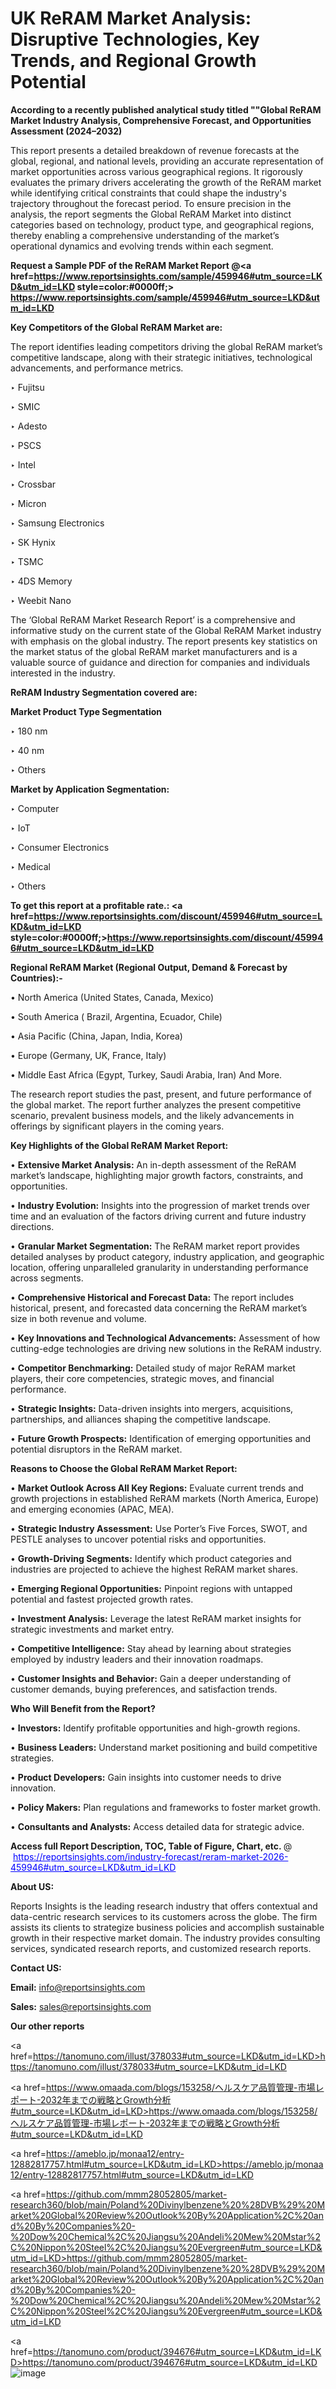 # UK ReRAM Market Analysis: Disruptive Technologies, Key Trends, and Regional Growth Potential

<strong>According to a recently published analytical study titled ""Global ReRAM Market Industry Analysis, Comprehensive Forecast, and Opportunities Assessment (2024–2032)</strong>

This report presents a detailed breakdown of revenue forecasts at the global, regional, and national levels, providing an accurate representation of market opportunities across various geographical regions. It rigorously evaluates the primary drivers accelerating the growth of the ReRAM market while identifying critical constraints that could shape the industry's trajectory throughout the forecast period. To ensure precision in the analysis, the report segments the Global ReRAM Market into distinct categories based on technology, product type, and geographical regions, thereby enabling a comprehensive understanding of the market’s operational dynamics and evolving trends within each segment.

<strong>Request a Sample PDF of the ReRAM Market Report </strong><strong>@<a href=https://www.reportsinsights.com/sample/459946#utm_source=LKD&utm_id=LKD style=color:#0000ff;> https://www.reportsinsights.com/sample/459946#utm_source=LKD&utm_id=LKD</a></strong></font>

<strong>Key Competitors of the Global ReRAM Market are:</strong>

The report identifies leading competitors driving the global ReRAM market’s competitive landscape, along with their strategic initiatives, technological advancements, and performance metrics.

‣ Fujitsu

‣ SMIC

‣ Adesto

‣ PSCS

‣ Intel

‣ Crossbar

‣ Micron

‣ Samsung Electronics

‣ SK Hynix

‣ TSMC

‣ 4DS Memory

‣ Weebit Nano

The ‘Global ReRAM Market Research Report’ is a comprehensive and informative study on the current state of the Global ReRAM Market industry with emphasis on the global industry. The report presents key statistics on the market status of the global ReRAM market manufacturers and is a valuable source of guidance and direction for companies and individuals interested in the industry.

<strong>ReRAM Industry Segmentation covered are:</strong>

<strong>Market Product Type Segmentation</strong>

‣ 180 nm

‣ 40 nm

‣ Others

<strong>Market by Application Segmentation:</strong>

‣ Computer

‣ IoT

‣ Consumer Electronics

‣ Medical

‣ Others

<strong>To get this report at a profitable rate.: <a href=https://www.reportsinsights.com/discount/459946#utm_source=LKD&utm_id=LKD style=color:#0000ff;>https://www.reportsinsights.com/discount/459946#utm_source=LKD&utm_id=LKD</a></strong></font>

<strong>Regional ReRAM Market (Regional Output, Demand &amp; Forecast by Countries):-</strong>

• North America (United States, Canada, Mexico)

• South America ( Brazil, Argentina, Ecuador, Chile)

• Asia Pacific (China, Japan, India, Korea)

• Europe (Germany, UK, France, Italy)

• Middle East Africa (Egypt, Turkey, Saudi Arabia, Iran) And More.

The research report studies the past, present, and future performance of the global market. The report further analyzes the present competitive scenario, prevalent business models, and the likely advancements in offerings by significant players in the coming years.

<strong>Key Highlights of the Global ReRAM Market Report:</strong>

• <strong>Extensive Market Analysis:</strong> An in-depth assessment of the ReRAM market’s landscape, highlighting major growth factors, constraints, and opportunities.

• <strong>Industry Evolution:</strong> Insights into the progression of market trends over time and an evaluation of the factors driving current and future industry directions.

• <strong>Granular Market Segmentation:</strong> The ReRAM market report provides detailed analyses by product category, industry application, and geographic location, offering unparalleled granularity in understanding performance across segments.

• <strong>Comprehensive Historical and Forecast Data:</strong> The report includes historical, present, and forecasted data concerning the ReRAM market’s size in both revenue and volume.

• <strong>Key Innovations and Technological Advancements:</strong> Assessment of how cutting-edge technologies are driving new solutions in the ReRAM industry.

• <strong>Competitor Benchmarking:</strong> Detailed study of major ReRAM market players, their core competencies, strategic moves, and financial performance.

• <strong>Strategic Insights:</strong> Data-driven insights into mergers, acquisitions, partnerships, and alliances shaping the competitive landscape.

• <strong>Future Growth Prospects:</strong> Identification of emerging opportunities and potential disruptors in the ReRAM market.

<strong>Reasons to Choose the Global ReRAM Market Report:</strong>

• <strong>Market Outlook Across All Key Regions:</strong> Evaluate current trends and growth projections in established ReRAM markets (North America, Europe) and emerging economies (APAC, MEA).

• <strong>Strategic Industry Assessment:</strong> Use Porter’s Five Forces, SWOT, and PESTLE analyses to uncover potential risks and opportunities.

• <strong>Growth-Driving Segments:</strong> Identify which product categories and industries are projected to achieve the highest ReRAM market shares.

• <strong>Emerging Regional Opportunities:</strong> Pinpoint regions with untapped potential and fastest projected growth rates.

• <strong>Investment Analysis:</strong> Leverage the latest ReRAM market insights for strategic investments and market entry.

• <strong>Competitive Intelligence:</strong> Stay ahead by learning about strategies employed by industry leaders and their innovation roadmaps.

• <strong>Customer Insights and Behavior:</strong> Gain a deeper understanding of customer demands, buying preferences, and satisfaction trends.

<strong>Who Will Benefit from the Report?</strong>

• <strong>Investors:</strong> Identify profitable opportunities and high-growth regions.

• <strong>Business Leaders:</strong> Understand market positioning and build competitive strategies.

• <strong>Product Developers:</strong> Gain insights into customer needs to drive innovation.

• <strong>Policy Makers:</strong> Plan regulations and frameworks to foster market growth.

• <strong>Consultants and Analysts:</strong> Access detailed data for strategic advice.
</ul>
<strong>Access full Report Description, TOC, Table of Figure, Chart, etc. </strong>@  <a href=https://reportsinsights.com/industry-forecast/reram-market-2026-459946#utm_source=LKD&utm_id=LKD style=color:#0000ff;>https://reportsinsights.com/industry-forecast/reram-market-2026-459946#utm_source=LKD&utm_id=LKD</a></font>

<strong><strong>About US</strong>:</strong>

Reports Insights is the leading research industry that offers contextual and data-centric research services to its customers across the globe. The firm assists its clients to strategize business policies and accomplish sustainable growth in their respective market domain. The industry provides consulting services, syndicated research reports, and customized research reports.

<strong>Contact US:</strong>

<p class=""""><b>Email:</b> <a href=mailto:info@reportsinsights.com>info@reportsinsights.com</a></p>
<p class=""""><b>Sales:</b> <a href=mailto:sales@reportsinsights.com>sales@reportsinsights.com</a></p>

<strong>Our other reports</strong>

<a href=https://tanomuno.com/illust/378033#utm_source=LKD&utm_id=LKD>https://tanomuno.com/illust/378033#utm_source=LKD&utm_id=LKD</a>

<a href=https://www.omaada.com/blogs/153258/ヘルスケア品質管理-市場レポート-2032年までの戦略とGrowth分析#utm_source=LKD&utm_id=LKD>https://www.omaada.com/blogs/153258/ヘルスケア品質管理-市場レポート-2032年までの戦略とGrowth分析#utm_source=LKD&utm_id=LKD</a>

<a href=https://ameblo.jp/monaa12/entry-12882817757.html#utm_source=LKD&utm_id=LKD>https://ameblo.jp/monaa12/entry-12882817757.html#utm_source=LKD&utm_id=LKD</a>

<a href=https://github.com/mmm28052805/market-research360/blob/main/Poland%20Divinylbenzene%20%28DVB%29%20Market%20Global%20Review%20Outlook%20By%20Application%2C%20and%20By%20Companies%20-%20Dow%20Chemical%2C%20Jiangsu%20Andeli%20Mew%20Mstar%2C%20Nippon%20Steel%2C%20Jiangsu%20Evergreen#utm_source=LKD&utm_id=LKD>https://github.com/mmm28052805/market-research360/blob/main/Poland%20Divinylbenzene%20%28DVB%29%20Market%20Global%20Review%20Outlook%20By%20Application%2C%20and%20By%20Companies%20-%20Dow%20Chemical%2C%20Jiangsu%20Andeli%20Mew%20Mstar%2C%20Nippon%20Steel%2C%20Jiangsu%20Evergreen#utm_source=LKD&utm_id=LKD</a>

<a href=https://tanomuno.com/product/394676#utm_source=LKD&utm_id=LKD>https://tanomuno.com/product/394676#utm_source=LKD&utm_id=LKD</a>
![image](https://github.com/user-attachments/assets/6a17540e-39d0-45a2-827c-8f9f45809f4c)
